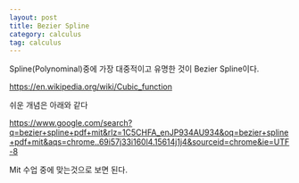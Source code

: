 ```yaml
---
layout: post
title: Bezier Spline
category: calculus
tag: calculus
---
```

<!-- need to fix below -->

Spline(Polynominal)중에 가장 대중적이고 유명한 것이 Bezier Spline이다.


https://en.wikipedia.org/wiki/Cubic_function


쉬운 개념은 아래와 같다

https://www.google.com/search?q=bezier+spline+pdf+mit&rlz=1C5CHFA_enJP934AU934&oq=bezier+spline+pdf+mit&aqs=chrome..69i57j33i160l4.15614j1j4&sourceid=chrome&ie=UTF-8

Mit 수업 중에 맞는것으로 보면 된다.

<!--  -->
